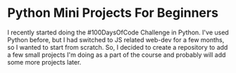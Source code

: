 # Python Mini Projects For Beginners

I recently started doing the #100DaysOfCode Challenge in Python. I've used Python before, but I had switched to JS related web-dev for a few months, so I wanted to start from scratch. So, I decided to create a repository to add a few small projects I'm doing as a part of the course and probably will add some more projects later.
